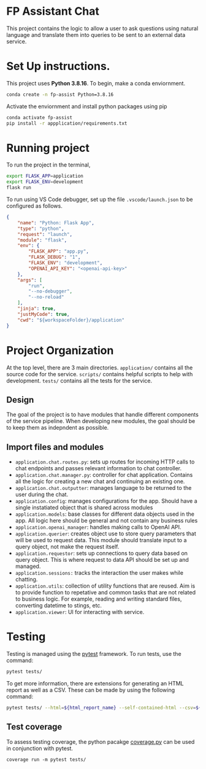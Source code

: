 # FP Assistant Chat 
This project contains the logic to allow a user to ask questions using natural language and translate them into queries to be sent to an external data service.

# Set Up instructions.
This project uses **Python 3.8.16**. To begin, make a conda enviornment.

```bash
conda create -n fp-assist Python=3.8.16
```

Activate the enviornment and install python packages using pip
```bash
conda activate fp-assist
pip install -r appplication/requirements.txt
```

# Running project
To run the project in the terminal,
```bash
export FLASK_APP=application
export FLASK_ENV=development
flask run
```

To run using VS Code debugger, set up the file `.vscode/launch.json` to be configured as follows.
```json
{
    "name": "Python: Flask App",
    "type": "python",
    "request": "launch",
    "module": "flask",
    "env": {
        "FLASK_APP": "app.py",
        "FLASK_DEBUG": "1",
        "FLASK_ENV": "development",
        "OPENAI_API_KEY": "<openai-api-key>"
    },
    "args": [
        "run",
        "--no-debugger",
        "--no-reload"
    ],
    "jinja": true,
    "justMyCode": true,
    "cwd": "${workspaceFolder}/application"
}
```

# Project Organization
At the top level, there are 3 main directories. `application/` contains all the source code for the service. `scripts/` contains helpful scripts to help with development. `tests/` contains all the tests for the service.

## Design
The goal of the project is to have modules that handle different components of the service pipeline. When developing new modules, the goal should be to keep them as indepndent as possible.

## Import files and modules
- `application.chat.routes.py`: sets up routes for incoming HTTP calls to chat endpoints and passes relevant information to chat controller.
- `application.chat.manager.py`: controller for chat application. Contains all the logic for creating a new chat and continuing an existing one. 
- `application.chat.outputter`: manages language to be returned to the user during the chat.
- `application.config`: manages configurations for the app. Should have a single instatiated object that is shared across modules
- `application.models`: base classes for different data objects used in the app. All logic here should be general and not contain any business rules
- `application.openai_manager`: handles making calls to OpenAI API.
- `application.querier`: creates object use to store query parameters that will be used to request data. This module should translate input to a query object, not make the request itself.
- `application.requestor`: sets up connections to query data based on query object. This is where request to data API should be set up and managed.
- `application.sessions:` tracks the interaction the user makes while chatting.
- `application.utils`: collection of utility functions that are reused. Aim is to provide function to repetative and common tasks that are not related to business logic. For example, reading and writing standard files, converting datetime to stings, etc.
- `application.viewer`: UI for interacting with service.

# Testing
Testing is managed using the [pytest](https://docs.pytest.org/en/7.4.x/) framework. To run tests, use the command:
```bash
pytest tests/
```
To get more information, there are extensions for generating an HTML report as well as a CSV. These can be made by using the following command:
```bash
pytest tests/ --html=${html_report_name} --self-contained-html --csv=${csv_report_name}
```

## Test coverage
To assess testing coverage, the python pacakge [coverage.py](https://coverage.readthedocs.io/en/7.4.1/) can be used in conjunction with pytest.

```
coverage run -m pytest tests/
```
